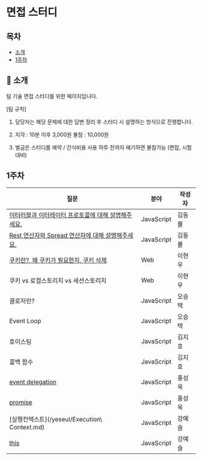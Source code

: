 # 면접 스터디



## 목차

- [소개](##bow-소개)
- [1주차](##1주차)

   

## :bow: 소개

팀 기술 면접 스터디를 위한 페이지입니다.  

[팀 규칙]

1. 담당자는 해당 문제에 대한 답변 정리 후 스터디 시 설명하는 방식으로 진행합니다. 

2. 지각 : 10분 이후 3,000원
   불참 : 10,000원

3. 벌금은 스터디룸 예약 / 간식비용 사용
   하루 전까지 얘기하면 불참가능 (면접, 시험대비)

  

## 1주차

| 질문                                                         | 분야       | 작성자 |
| ------------------------------------------------------------ | ---------- | ------ |
| [이터러블과 이터레이터 프로토콜에 대해 설명해주세요.](/dongryul/iteration.md) | JavaScript | 김동률 |
| [Rest 연산자와 Spread 연산자에 대해 설명해주세요.](/dongryul/rest,spread,destructuring.md) | JavaScript | 김동률 |
| [쿠키란?, 왜 쿠키가 필요한지, 쿠키 삭제](/hyunwlee/cookie.md) | Web        | 이현우 |
| 쿠키 vs 로컬스토리지 vs 세션스토리지                         | Web        | 이현우 |
| 클로저란?                                                    | JavaScript | 오승택 |
| Event Loop                                                   | JavaScript | 오승택 |
| 호이스팅                                                     | JavaScript | 김지호 |
| 콜백 함수                                                    | JavaScript | 김지호 |
| [event delegation](/ukssss/event-delegation.md)              | JavaScript | 홍성욱 |
| [promise](/ukssss/promise.md)                                | JavaScript | 홍성욱 |
| [실행컨텍스트](/yeseul/Execution\ Context.md)                | JavaScript | 강예슬 |
| [this](/yeseul/This.md)                                      | JavaScript | 강예슬 |

